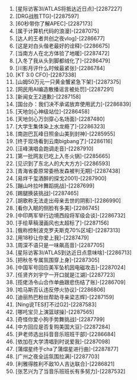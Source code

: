 
1. [星际访客3I/ATLAS将抵达近日点]-[2287227]
1. [DRG战胜TTG]-[2287597]
1. [60秒带你了解APEC]-[2287173]
1. [属于计算机代码的浪漫]-[2287075]
1. [达人的王者共创之夜vlog]-[2286677]
1. [这是对白头偕老最好的诠释]-[2286675]
1. [当南方人在北方体验了地暖]-[2287472]
1. [入冬了我从头到脚都绒化了]-[2286479]
1. [川影月评什么时候最紧张]-[2286784]
1. [KT 3:0 CFO]-[2287338]
1. [山姆50万元一只黄金蟹紧急下架]-[2287375]
1. [网民用AI编造散播谣言被处罚]-[2287291]
1. [新闻女王2道歉]-[2287158]
1. [国台办：我们决不承诺放弃使用武力]-[2286839]
1. [天地剑心神级站位]-[2286458]
1. [天地剑心万剑穿心名场面]-[2287480]
1. [大学生集体染上水龙瘾了]-[2286323]
1. [南迦巴瓦峰日照金山美到封神]-[2285955]
1. [终于现场看到云南bigbang了]-[2286116]
1. [汪峰演唱会跑调走音]-[2287910]
1. [第一批网友已吃上入冬火锅]-[2285665]
1. [见识到了东北人的大大方方]-[2286593]
1. [青海省委原常委杨发森被判无期]-[2287438]
1. [易烊千玺酒醉的探戈2001]-[2287900]
1. [蹦山咔拉咔舞蹈挑战]-[2287699]
1. [踢腿换装挑战]-[2287465]
1. [胡歌称无法走出母亲去世的阴影]-[2286990]
1. [看你入眠的侧脸有多美]-[2286745]
1. [中印两军举行边境西段将军级会谈]-[2286732]
1. [手绘草稿漫画风也太超标了]-[2287156]
1. [俄称控制波克罗夫斯克70%区域]-[2287313]
1. [用18秒让你爱上我]-[2287479]
1. [周深不语只是一味飙高音]-[2287705]
1. [星际访客3I/ATLAS到达近日点意味啥]-[2286713]
1. [把秋冬专属氛围穿上身]-[2287305]
1. [中国军号回应美军坠机因电磁攻击]-[2287024]
1. [任贤齐刘宇宁一开口就是江湖]-[2287723]
1. [揽佬汤令山合作单曲跟悲伤结了账]-[2286709]
1. [哈马斯否认违反停火协议]-[2286806]
1. [迪丽热巴粉丝帮助寻亲梁志辉]-[2287159]
1. [Ning说TES打不过G2]-[2287583]
1. [哪吒宝贝上演篮球操]-[2287565]
1. [奇怪你爱小狗手势舞挑战]-[2287799]
1. [中方回应是否复购美国大豆]-[2287284]
1. [尹老师选出抖音音乐班班干部]-[2286684]
1. [依加在大学清唱到时说爱我]-[2287098]
1. [蒲熠星终于cha了蒲熠星进行曲]-[2287877]
1. [广州之夜全运氛围拉满]-[2287703]
1. [利雅得胜利不敌10人吉达联合]-[2286821]
1. [张艺兴为了当音乐班班长有多努力]-[2287532]
